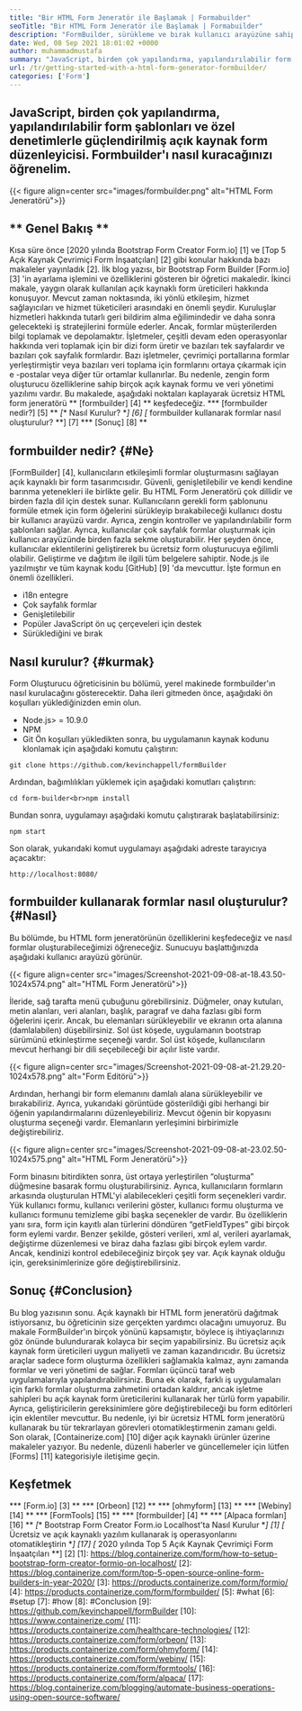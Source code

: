 ```yaml
---
title: "Bir HTML Form Jeneratör ile Başlamak | Formabuilder" 
seoTitle: "Bir HTML Form Jeneratör ile Başlamak | Formabuilder" 
description: "FormBuilder, sürükleme ve bırak kullanıcı arayüzüne sahip ücretsiz ve çok dilli bir HTML form jeneratörüdür. Localhost'ta nasıl kurulacağınızı öğrenmek için bu öğreticiyi izleyin." 
date: Wed, 08 Sep 2021 18:01:02 +0000
author: muhammadmustafa
summary: "JavaScript, birden çok yapılandırma, yapılandırılabilir form şablonları ve özel kontrollerle birlikte açık kaynak form düzenleyicisi. Formbuilder'ı nasıl kuracağınızı öğrenelim." 
url: /tr/getting-started-with-a-html-form-generator-formbuilder/
categories: ['Form']
---
```


## JavaScript, birden çok yapılandırma, yapılandırılabilir form şablonları ve özel denetimlerle güçlendirilmiş açık kaynak form düzenleyicisi. Formbuilder'ı nasıl kuracağınızı öğrenelim.

{{< figure align=center src="images/formbuilder.png" alt="HTML Form Jeneratörü">}}


## ** Genel Bakış **
Kısa süre önce [2020 yılında Bootstrap Form Creator Form.io] [1] ve [Top 5 Açık Kaynak Çevrimiçi Form İnşaatçıları] [2] gibi konular hakkında bazı makaleler yayınladık [2]. İlk blog yazısı, bir Bootstrap Form Builder [Form.io] [3] 'in ayarlama işlemini ve özelliklerini gösteren bir öğretici makaledir. İkinci makale, yaygın olarak kullanılan açık kaynaklı form üreticileri hakkında konuşuyor. Mevcut zaman noktasında, iki yönlü etkileşim, hizmet sağlayıcıları ve hizmet tüketicileri arasındaki en önemli şeydir. Kuruluşlar hizmetleri hakkında tutarlı geri bildirim alma eğilimindedir ve daha sonra gelecekteki iş stratejilerini formüle ederler. Ancak, formlar müşterilerden bilgi toplamak ve depolamaktır. İşletmeler, çeşitli devam eden operasyonlar hakkında veri toplamak için bir dizi form üretir ve bazıları tek sayfalardır ve bazıları çok sayfalık formlardır. Bazı işletmeler, çevrimiçi portallarına formlar yerleştirmiştir veya bazıları veri toplama için formlarını ortaya çıkarmak için e -postalar veya diğer tür ortamlar kullanırlar.
Bu nedenle, zengin form oluşturucu özelliklerine sahip birçok açık kaynak formu ve veri yönetimi yazılımı vardır. Bu makalede, aşağıdaki noktaları kaplayarak ücretsiz HTML form jeneratörü ** [formbuilder] [4] ** keşfedeceğiz.
  *** [formbuilder nedir?] [5] **
  *[** Nasıl Kurulur? **] [6]
  *[** formbuilder kullanarak formlar nasıl oluşturulur? **] [7]
  *** [Sonuç] [8] **

## formbuilder nedir? {#Ne}
[FormBuilder] [4], kullanıcıların etkileşimli formlar oluşturmasını sağlayan açık kaynaklı bir form tasarımcısıdır. Güvenli, genişletilebilir ve kendi kendine barınma yetenekleri ile birlikte gelir. Bu HTML Form Jeneratörü çok dillidir ve birden fazla dil için destek sunar. Kullanıcıların gerekli form şablonunu formüle etmek için form öğelerini sürükleyip bırakabileceği kullanıcı dostu bir kullanıcı arayüzü vardır. Ayrıca, zengin kontroller ve yapılandırılabilir form şablonları sağlar. Ayrıca, kullanıcılar çok sayfalık formlar oluşturmak için kullanıcı arayüzünde birden fazla sekme oluşturabilir. Her şeyden önce, kullanıcılar eklentilerini geliştirerek bu ücretsiz form oluşturucuya eğilimli olabilir. Geliştirme ve dağıtım ile ilgili tüm belgelere sahiptir. Node.js ile yazılmıştır ve tüm kaynak kodu [GitHub] [9] 'da mevcuttur.
İşte formun en önemli özellikleri.
  * i18n entegre
  * Çok sayfalık formlar
  * Genişletilebilir
  * Popüler JavaScript ön uç çerçeveleri için destek
  * Sürüklediğini ve bırak

## Nasıl kurulur? {#kurmak}
Form Oluşturucu öğreticisinin bu bölümü, yerel makinede formbuilder'ın nasıl kurulacağını gösterecektir.
Daha ileri gitmeden önce, aşağıdaki ön koşulları yüklediğinizden emin olun.
  * Node.js> = 10.9.0
  * NPM
  * Git
Ön koşulları yükledikten sonra, bu uygulamanın kaynak kodunu klonlamak için aşağıdaki komutu çalıştırın:
```
git clone https://github.com/kevinchappell/formBuilder
```
Ardından, bağımlılıkları yüklemek için aşağıdaki komutları çalıştırın:
```
cd form-builder<br>npm install 
```
Bundan sonra, uygulamayı aşağıdaki komutu çalıştırarak başlatabilirsiniz:
```
npm start
```
Son olarak, yukarıdaki komut uygulamayı aşağıdaki adreste tarayıcıya açacaktır:
```
http://localhost:8080/
```

## formbuilder kullanarak formlar nasıl oluşturulur? {#Nasıl}
Bu bölümde, bu HTML form jeneratörünün özelliklerini keşfedeceğiz ve nasıl formlar oluşturabileceğimizi öğreneceğiz.
Sunucuyu başlattığınızda aşağıdaki kullanıcı arayüzü görünür.

{{< figure align=center src="images/Screenshot-2021-09-08-at-18.43.50-1024x574.png" alt="HTML Form Jeneratörü">}}

İleride, sağ tarafta menü çubuğunu görebilirsiniz. Düğmeler, onay kutuları, metin alanları, veri alanları, başlık, paragraf ve daha fazlası gibi form öğelerini içerir. Ancak, bu elemanları sürükleyebilir ve ekranın orta alanına (damlalabilen) düşebilirsiniz. Sol üst köşede, uygulamanın bootstrap sürümünü etkinleştirme seçeneği vardır. Sol üst köşede, kullanıcıların mevcut herhangi bir dili seçebileceği bir açılır liste vardır.

{{< figure align=center src="images/Screenshot-2021-09-08-at-21.29.20-1024x578.png" alt="Form Editörü">}}

Ardından, herhangi bir form elemanını damlalı alana sürükleyebilir ve bırakabiliriz. Ayrıca, yukarıdaki görüntüde gösterildiği gibi herhangi bir öğenin yapılandırmalarını düzenleyebiliriz. Mevcut öğenin bir kopyasını oluşturma seçeneği vardır. Elemanların yerleşimini birbirimizle değiştirebiliriz.

{{< figure align=center src="images/Screenshot-2021-09-08-at-23.02.50-1024x575.png" alt="HTML Form Jeneratörü">}}

Form binasını bitirdikten sonra, üst ortaya yerleştirilen “oluşturma” düğmesine basarak formu oluşturabilirsiniz. Ayrıca, kullanıcıların formların arkasında oluşturulan HTML'yi alabilecekleri çeşitli form seçenekleri vardır. Yük kullanıcı formu, kullanıcı verilerini göster, kullanıcı formu oluşturma ve kullanıcı formunu temizleme gibi başka seçenekler de vardır. Bu özelliklerin yanı sıra, form için kayıtlı alan türlerini döndüren “getFieldTypes” gibi birçok form eylemi vardır. Benzer şekilde, gösteri verileri, xml al, verileri ayarlamak, değiştirme düzenlemesi ve biraz daha fazlası gibi birçok eylem vardır. Ancak, kendinizi kontrol edebileceğiniz birçok şey var. Açık kaynak olduğu için, gereksinimlerinize göre değiştirebilirsiniz.

## Sonuç {#Conclusion}
Bu blog yazısının sonu. Açık kaynaklı bir HTML form jeneratörü dağıtmak istiyorsanız, bu öğreticinin size gerçekten yardımcı olacağını umuyoruz. Bu makale FormBuilder'ın birçok yönünü kapsamıştır, böylece iş ihtiyaçlarınızı göz önünde bulundurarak kolayca bir seçim yapabilirsiniz. Bu ücretsiz açık kaynak form üreticileri uygun maliyetli ve zaman kazandırıcıdır. Bu ücretsiz araçlar sadece form oluşturma özellikleri sağlamakla kalmaz, aynı zamanda formlar ve veri yönetimi de sağlar. Formları üçüncü taraf web uygulamalarıyla yapılandırabilirsiniz. Buna ek olarak, farklı iş uygulamaları için farklı formlar oluşturma zahmetini ortadan kaldırır, ancak işletme sahipleri bu açık kaynak form üreticilerini kullanarak her türlü form yapabilir. Ayrıca, geliştiricilerin gereksinimlere göre değiştirebileceği bu form editörleri için eklentiler mevcuttur. Bu nedenle, iyi bir ücretsiz HTML form jeneratörü kullanarak bu tür tekrarlayan görevleri otomatikleştirmenin zamanı geldi.
Son olarak, [Containerize.com] [10] diğer açık kaynaklı ürünler üzerine makaleler yazıyor. Bu nedenle, düzenli haberler ve güncellemeler için lütfen [Forms] [11] kategorisiyle iletişime geçin.

## Keşfetmek
  *** [Form.io] [3] **
  *** [Orbeon] [12] **
  *** [ohmyform] [13] **
  *** [Webiny] [14] **
  *** [FormTools] [15] **
  *** [formbuilder] [4] **
  *** [Alpaca formları] [16] **
  *[** Bootstrap Form Creator Form.io Localhost'ta Nasıl Kurulur **] [1]
  *[** Ücretsiz ve açık kaynaklı yazılım kullanarak iş operasyonlarını otomatikleştirin **] [17]
  *[** 2020 yılında Top 5 Açık Kaynak Çevrimiçi Form İnşaatçıları **] [2]
[1]: https://blog.containerize.com/form/how-to-setup-bootstrap-form-creator-formio-on-localhost/
[2]: https://blog.containerize.com/form/top-5-open-source-online-form-builders-in-year-2020/
[3]: https://products.containerize.com/form/formio/
[4]: https://products.containerize.com/form/formbuilder/
[5]: #what
[6]: #setup
[7]: #how
[8]: #Conclusion
[9]: https://github.com/kevinchappell/formBuilder
[10]: https://www.containerize.com/
[11]: https://products.containerize.com/healthcare-technologies/
[12]: https://products.containerize.com/form/orbeon/
[13]: https://products.containerize.com/form/ohmyform/
[14]: https://products.containerize.com/form/webiny/
[15]: https://products.containerize.com/form/formtools/
[16]: https://products.containerize.com/form/alpaca/
[17]: https://blog.containerize.com/blogging/automate-business-operations-using-open-source-software/
